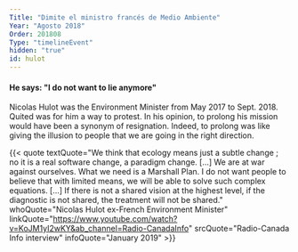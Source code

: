 ```yaml
---
Title: "Dimite el ministro francés de Medio Ambiente"
Year: "Agosto 2018"
Order: 201808
Type: "timelineEvent"
hidden: "true"
id: hulot
---
```


#### He says: "I do not want to lie anymore"

Nicolas Hulot was the Environment Minister from May 2017 to Sept. 2018. Quited was for him a way to protest. In his opinion, to prolong his mission would have been a synonym of resignation. Indeed, to prolong was like giving the illusion to people that we are going in the right direction.

{{< quote textQuote="We think that ecology means just a subtle change ; no it is a real software change, a paradigm change. [...] We are at war against ourselves. What we need is a Marshall Plan. I do not want people to believe that with limited means, we will be able to solve such complex equations. [...] If there is not a shared vision at the highest level, if the diagnostic is not shared, the treatment will not be shared." whoQuote="Nicolas Hulot ex-French Environment Minister" linkQuote="https://www.youtube.com/watch?v=KoJM1yI2wKY&ab_channel=Radio-CanadaInfo"  srcQuote="Radio-Canada Info interview" infoQuote="January 2019" >}}